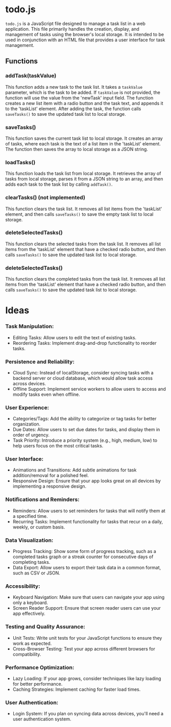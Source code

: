 # todo.js

`todo.js` is a JavaScript file designed to manage a task list in a web application. This file primarily handles the creation, display, and management of tasks using the browser's local storage. It is intended to be used in conjunction with an HTML file that provides a user interface for task management.

## Functions

### addTask(taskValue)

This function adds a new task to the task list. It takes a `taskValue` parameter, which is the task to be added. If `taskValue` is not provided, the function will use the value from the 'newTask' input field. The function creates a new list item with a radio button and the task text, and appends it to the 'taskList' element. After adding the task, the function calls `saveTasks()` to save the updated task list to local storage.

### saveTasks()

This function saves the current task list to local storage. It creates an array of tasks, where each task is the text of a list item in the 'taskList' element. The function then saves the array to local storage as a JSON string.

### loadTasks()

This function loads the task list from local storage. It retrieves the array of tasks from local storage, parses it from a JSON string to an array, and then adds each task to the task list by calling `addTask()`.

### clearTasks() (not implemented)

This function clears the task list. It removes all list items from the 'taskList' element, and then calls `saveTasks()` to save the empty task list to local storage.

### deleteSelectedTasks()

This function clears the selected tasks from the task list. It removes all list items from the 'taskList' element that have a checked radio button, and then calls `saveTasks()` to save the updated task list to local storage.

### deleteSelectedTasks() 

This function clears the completed tasks from the task list. It removes all list items from the 'taskList' element that have a checked radio button, and then calls `saveTasks()` to save the updated task list to local storage.

# Ideas

### Task Manipulation:

* Editing Tasks: Allow users to edit the text of existing tasks.
* Reordering Tasks: Implement drag-and-drop functionality to reorder tasks.

### Persistence and Reliability:

* Cloud Sync: Instead of localStorage, consider syncing tasks with a backend server or cloud database, which would allow task access across devices.
* Offline Support: Implement service workers to allow users to access and modify tasks even when offline.

### User Experience:

* Categories/Tags: Add the ability to categorize or tag tasks for better organization.
* Due Dates: Allow users to set due dates for tasks, and display them in order of urgency.
* Task Priority: Introduce a priority system (e.g., high, medium, low) to help users focus on the most critical tasks.

### User Interface:

* Animations and Transitions: Add subtle animations for task addition/removal for a polished feel.
* Responsive Design: Ensure that your app looks great on all devices by implementing a responsive design.

### Notifications and Reminders:

* Reminders: Allow users to set reminders for tasks that will notify them at a specified time.
* Recurring Tasks: Implement functionality for tasks that recur on a daily, weekly, or custom basis.

### Data Visualization:

* Progress Tracking: Show some form of progress tracking, such as a completed tasks graph or a streak counter for consecutive days of completing tasks.
* Data Export: Allow users to export their task data in a common format, such as CSV or JSON.

### Accessibility:

* Keyboard Navigation: Make sure that users can navigate your app using only a keyboard.
* Screen Reader Support: Ensure that screen reader users can use your app effectively.

### Testing and Quality Assurance:

* Unit Tests: Write unit tests for your JavaScript functions to ensure they work as expected.
* Cross-Browser Testing: Test your app across different browsers for compatibility.

### Performance Optimization:

* Lazy Loading: If your app grows, consider techniques like lazy loading for better performance.
* Caching Strategies: Implement caching for faster load times.

### User Authentication:

* Login System: If you plan on syncing data across devices, you'll need a user authentication system.